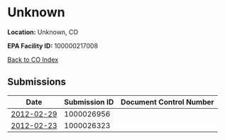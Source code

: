 # Unknown

**Location:** Unknown, CO

**EPA Facility ID:** 100000217008

[Back to CO Index](../../index.md)

## Submissions

| Date | Submission ID | Document Control Number |
|------|--------------|-------------------------|
| [2012-02-29](submissions/1000026956.md) | 1000026956 |  |
| [2012-02-23](submissions/1000026323.md) | 1000026323 |  |
